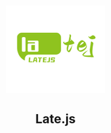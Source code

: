 <p align="center">
<img src="./logo1.png" height="200">
</p>

<h1 align="center">
Late.js
</h1>
<!-- <p align="center">
Frontend tooling.
<p> -->
<!-- <div align="center">
  It's not too late to start now
</div> -->
<!-- <h3 align="center">
<i>Get involved!</i><
</h3> -->
